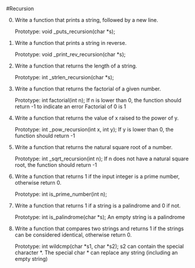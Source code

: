 #Recursion

0. Write a function that prints a string, followed by a new line.

    Prototype: void _puts_recursion(char *s);

1. Write a function that prints a string in reverse.

    Prototype: void _print_rev_recursion(char *s);

2. Write a function that returns the length of a string.

    Prototype: int _strlen_recursion(char *s);

3. Write a function that returns the factorial of a given number.

    Prototype: int factorial(int n);
    If n is lower than 0, the function should return -1 to indicate an error
    Factorial of 0 is 1

4. Write a function that returns the value of x raised to the power of y.

    Prototype: int _pow_recursion(int x, int y);
    If y is lower than 0, the function should return -1

5. Write a function that returns the natural square root of a number.

    Prototype: int _sqrt_recursion(int n);
    If n does not have a natural square root, the function should return -1

6. Write a function that returns 1 if the input integer is a prime number, otherwise return 0.

    Prototype: int is_prime_number(int n);

7. Write a function that returns 1 if a string is a palindrome and 0 if not.

    Prototype: int is_palindrome(char *s);
    An empty string is a palindrome

8. Write a function that compares two strings and returns 1 if the strings can be considered identical, otherwise return 0.

    Prototype: int wildcmp(char *s1, char *s2);
    s2 can contain the special character *.
    The special char * can replace any string (including an empty string)

